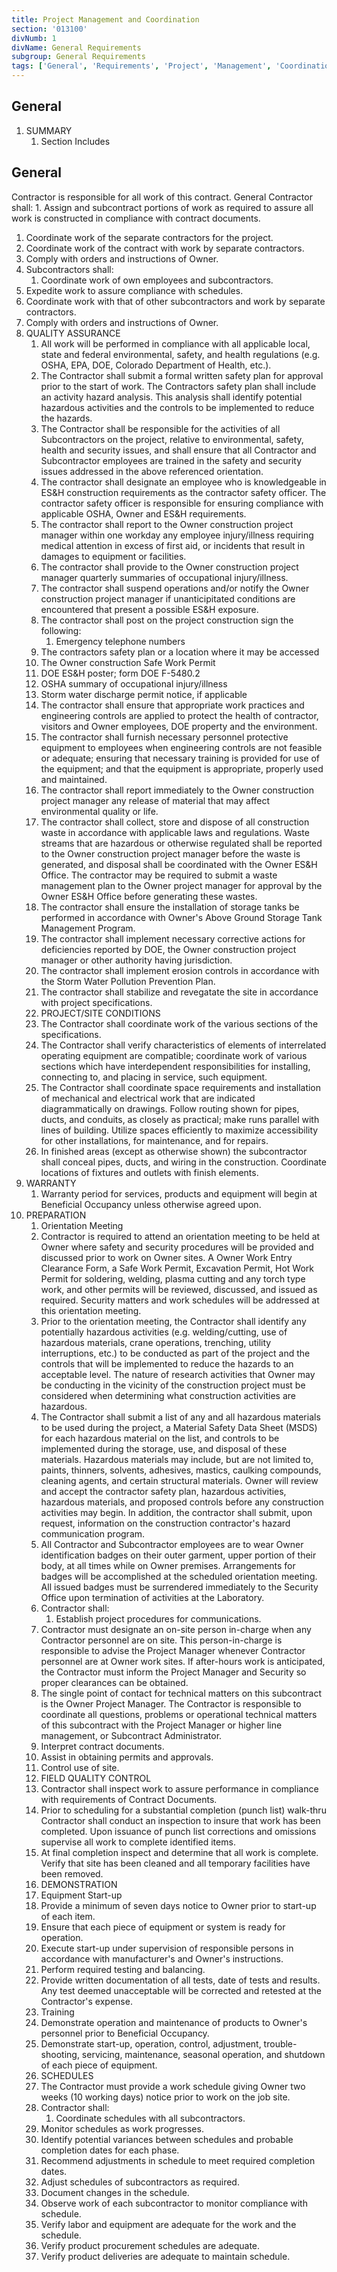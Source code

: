 ```yaml
---
title: Project Management and Coordination
section: '013100'
divNumb: 1
divName: General Requirements
subgroup: General Requirements
tags: ['General', 'Requirements', 'Project', 'Management', 'Coordination']
---
```



## General

1. SUMMARY
   1. Section Includes

## General

 Contractor is responsible for all work of this contract. General Contractor shall:
      1. Assign and subcontract portions of work as required to assure all work is constructed in compliance with contract documents.
   1. Coordinate work of the separate contractors for the project.
   1. Coordinate work of the contract with work by separate contractors.
   1. Comply with orders and instructions of Owner.
   1. Subcontractors shall:
      1. Coordinate work of own employees and subcontractors.
   1. Expedite work to assure compliance with schedules.
   1. Coordinate work with that of other subcontractors and work by separate contractors.
   1. Comply with orders and instructions of Owner.
1. QUALITY ASSURANCE
   1. All work will be performed in compliance with all applicable local, state and federal environmental, safety, and health regulations (e.g. OSHA, EPA, DOE, Colorado Department of Health, etc.).
   1. The Contractor shall submit a formal written safety plan for approval prior to the start of work. The Contractors safety plan shall include an activity hazard analysis. This analysis shall identify potential hazardous activities and the controls to be implemented to reduce the hazards.
   1. The Contractor shall be responsible for the activities of all Subcontractors on the project, relative to environmental, safety, health and security issues, and shall ensure that all Contractor and Subcontractor employees are trained in the safety and security issues addressed in the above referenced orientation.
   1. The contractor shall designate an employee who is knowledgeable in ES&H construction requirements as the contractor safety officer. The contractor safety officer is responsible for ensuring compliance with applicable OSHA, Owner and ES&H requirements.
   1. The contractor shall report to the Owner construction project manager within one workday any employee injury/illness requiring medical attention in excess of first aid, or incidents that result in damages to equipment or facilities.
   1. The contractor shall provide to the Owner construction project manager quarterly summaries of occupational injury/illness.
   1. The contractor shall suspend operations and/or notify the Owner construction project manager if unanticipitated conditions are encountered that present a possible ES&H exposure.
   1. The contractor shall post on the project construction sign the following:
      1. Emergency telephone numbers
   1. The contractors safety plan or a location where it may be accessed
   1. The Owner construction Safe Work Permit
   1. DOE ES&H poster; form DOE F-5480.2
   1. OSHA summary of occupational injury/illness
   1. Storm water discharge permit notice, if applicable
   1. The contractor shall ensure that appropriate work practices and engineering controls are applied to protect the health of contractor, visitors and Owner employees, DOE property and the environment.
   1. The contractor shall furnish necessary personnel protective equipment to employees when engineering controls are not feasible or adequate; ensuring that necessary training is provided for use of the equipment; and that the equipment is appropriate, properly used and maintained.
   1. The contractor shall report immediately to the Owner construction project manager any release of material that may affect environmental quality or life.
   1. The contractor shall collect, store and dispose of all construction waste in accordance with applicable laws and regulations. Waste streams that are hazardous or otherwise regulated shall be reported to the Owner construction project manager before the waste is generated, and disposal shall be coordinated with the Owner ES&H Office. The contractor may be required to submit a waste management plan to the Owner project manager for approval by the Owner ES&H Office before generating these wastes.
   1. The contractor shall ensure the installation of storage tanks be performed in accordance with Owner's Above Ground Storage Tank Management Program.
   1. The contractor shall implement necessary corrective actions for deficiencies reported by DOE, the Owner construction project manager or other authority having jurisdiction.
   1. The contractor shall implement erosion controls in accordance with the Storm Water Pollution Prevention Plan.
   1. The contractor shall stabilize and revegatate the site in accordance with project specifications.
   1. PROJECT/SITE CONDITIONS
   1. The Contractor shall coordinate work of the various sections of the specifications.
   1. The Contractor shall verify characteristics of elements of interrelated operating equipment are compatible; coordinate work of various sections which have interdependent responsibilities for installing, connecting to, and placing in service, such equipment.
   1. The Contractor shall coordinate space requirements and installation of mechanical and electrical work that are indicated diagrammatically on drawings. Follow routing shown for pipes, ducts, and conduits, as closely as practical; make runs parallel with lines of building. Utilize spaces efficiently to maximize accessibility for other installations, for maintenance, and for repairs.
   1. In finished areas (except as otherwise shown) the subcontractor shall conceal pipes, ducts, and wiring in the construction. Coordinate locations of fixtures and outlets with finish elements.
1. WARRANTY
   1. Warranty period for services, products and equipment will begin at Beneficial Occupancy unless otherwise agreed upon.
1. PREPARATION
   1. Orientation Meeting
   1. Contractor is required to attend an orientation meeting to be held at Owner where safety and security procedures will be provided and discussed prior to work on Owner sites. A Owner Work Entry Clearance Form, a Safe Work Permit, Excavation Permit, Hot Work Permit for soldering, welding, plasma cutting and any torch type work, and other permits will be reviewed, discussed, and issued as required. Security matters and work schedules will be addressed at this orientation meeting.
   1. Prior to the orientation meeting, the Contractor shall identify any potentially hazardous activities (e.g. welding/cutting, use of hazardous materials, crane operations, trenching, utility interruptions, etc.) to be conducted as part of the project and the controls that will be implemented to reduce the hazards to an acceptable level. The nature of research activities that Owner may be conducting in the vicinity of the construction project must be considered when determining what construction activities are hazardous.
   1. The Contractor shall submit a list of any and all hazardous materials to be used during the project, a Material Safety Data Sheet (MSDS) for each hazardous material on the list, and controls to be implemented during the storage, use, and disposal of these materials. Hazardous materials may include, but are not limited to, paints, thinners, solvents, adhesives, mastics, caulking compounds, cleaning agents, and certain structural materials. Owner will review and accept the contractor safety plan, hazardous activities, hazardous materials, and proposed controls before any construction activities may begin. In addition, the contractor shall submit, upon request, information on the construction contractor's hazard communication program.
   1. All Contractor and Subcontractor employees are to wear Owner identification badges on their outer garment, upper portion of their body, at all times while on Owner premises. Arrangements for badges will be accomplished at the scheduled orientation meeting. All issued badges must be surrendered immediately to the Security Office upon termination of activities at the Laboratory.
   1. Contractor shall:
      1. Establish project procedures for communications.
   1. Contractor must designate an on-site person in-charge when any Contractor personnel are on site. This person-in-charge is responsible to advise the Project Manager whenever Contractor personnel are at Owner work sites. If after-hours work is anticipated, the Contractor must inform the Project Manager and Security so proper clearances can be obtained.
   1. The single point of contact for technical matters on this subcontract is the Owner Project Manager. The Contractor is responsible to coordinate all questions, problems or operational technical matters of this subcontract with the Project Manager or higher line management, or Subcontract Administrator.
   1. Interpret contract documents.
   1. Assist in obtaining permits and approvals.
   1. Control use of site.
   1. FIELD QUALITY CONTROL
   1. Contractor shall inspect work to assure performance in compliance with requirements of Contract Documents.
   1. Prior to scheduling for a substantial completion (punch list) walk-thru Contractor shall conduct an inspection to insure that work has been completed. Upon issuance of punch list corrections and omissions supervise all work to complete identified items.
   1. At final completion inspect and determine that all work is complete. Verify that site has been cleaned and all temporary facilities have been removed.
   1. DEMONSTRATION
   1. Equipment Start-up
   1. Provide a minimum of seven days notice to Owner prior to start-up of each item.
   1. Ensure that each piece of equipment or system is ready for operation.
   1. Execute start-up under supervision of responsible persons in accordance with manufacturer's and Owner's instructions.
   1. Perform required testing and balancing.
   1. Provide written documentation of all tests, date of tests and results. Any test deemed unacceptable will be corrected and retested at the Contractor's expense.
   1. Training
   1. Demonstrate operation and maintenance of products to Owner's personnel prior to Beneficial Occupancy.
   1. Demonstrate start-up, operation, control, adjustment, trouble-shooting, servicing, maintenance, seasonal operation, and shutdown of each piece of equipment.
   1. SCHEDULES
   1. The Contractor must provide a work schedule giving Owner two weeks (10 working days) notice prior to work on the job site.
   1. Contractor shall:
      1. Coordinate schedules with all subcontractors.
   1. Monitor schedules as work progresses.
   1. Identify potential variances between schedules and probable completion dates for each phase.
   1. Recommend adjustments in schedule to meet required completion dates.
   1. Adjust schedules of subcontractors as required.
   1. Document changes in the schedule.
   1. Observe work of each subcontractor to monitor compliance with schedule.
   1. Verify labor and equipment are adequate for the work and the schedule.
   1. Verify product procurement schedules are adequate.
   1. Verify product deliveries are adequate to maintain schedule.


